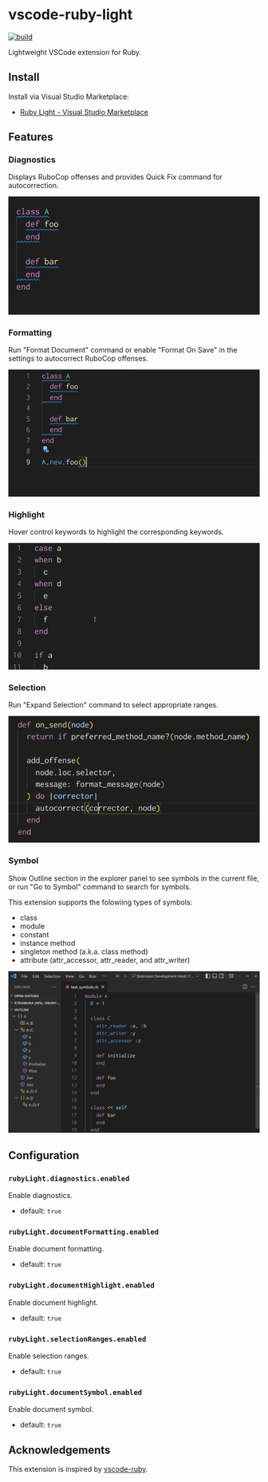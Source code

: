 # vscode-ruby-light

[![build](https://github.com/r7kamura/vscode-ruby-light/actions/workflows/build.yml/badge.svg)](https://github.com/r7kamura/vscode-ruby-light/actions/workflows/build.yml)

Lightweight VSCode extension for Ruby.

## Install

Install via Visual Studio Marketplace:

- [Ruby Light - Visual Studio Marketplace](https://marketplace.visualstudio.com/items?itemName=r7kamura.vscode-ruby-light)

## Features

### Diagnostics

Displays RuboCop offenses and provides Quick Fix command for autocorrection.

![demo](images/diagnostics.gif)

### Formatting

Run "Format Document" command or enable "Format On Save" in the settings to autocorrect RuboCop offenses.

![demo](images/document-formatting.gif)

### Highlight

Hover control keywords to highlight the corresponding keywords.

![demo](images/document-highlight.gif)

### Selection

Run "Expand Selection" command to select appropriate ranges.

![demo](images/selection-ranges.gif)

### Symbol

Show Outline section in the explorer panel to see symbols in the current file, or run "Go to Symbol" command to search for symbols.

This extension supports the folowiing types of symbols:

- class
- module
- constant
- instance method
- singleton method (a.k.a. class method)
- attribute (attr_accessor, attr_reader, and attr_writer)

![demo](images/document-symbol.gif)

## Configuration

### `rubyLight.diagnostics.enabled`

Enable diagnostics.

- default: `true`

### `rubyLight.documentFormatting.enabled`

Enable document formatting.

- default: `true`

### `rubyLight.documentHighlight.enabled`

Enable document highlight.

- default: `true`

### `rubyLight.selectionRanges.enabled`

Enable selection ranges.

- default: `true`

### `rubyLight.documentSymbol.enabled`

Enable document symbol.

- default: `true`

## Acknowledgements

This extension is inspired by [vscode-ruby](https://github.com/rubyide/vscode-ruby).
